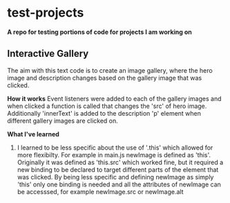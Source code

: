 # test-projects
**A repo for testing portions of code for projects I am working on**

## Interactive Gallery

The aim with this text code is to create an image gallery, where the hero image and description changes based on the gallery image that was clicked. 

**How it works**
Event listeners were added to each of the gallery images and when clicked a function is called that changes the 'src' of hero image. Additionally 'innerText' is added to the description 'p' element when different gallery images are clicked on.

**What I've learned**
1. I learned to be less specific about the use of '.this' which allowed for more flexibilty. For example in main.js newImage is defined as 'this'. Originally it was defined as 'this.src' which worked fine, but it required a new binding to be declared to target different parts of the element that was clicked. By being less specific and defining newImage as simply 'this' only one binding is needed and all the attributes of newImage can be accesssed, for example newImage.src or newImage.alt

